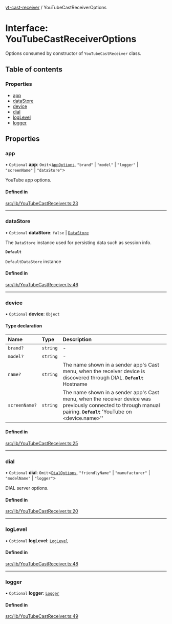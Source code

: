 [yt-cast-receiver](../README.md) / YouTubeCastReceiverOptions

# Interface: YouTubeCastReceiverOptions

Options consumed by constructor of `YouTubeCastReceiver` class.

## Table of contents

### Properties

- [app](YouTubeCastReceiverOptions.md#app)
- [dataStore](YouTubeCastReceiverOptions.md#datastore)
- [device](YouTubeCastReceiverOptions.md#device)
- [dial](YouTubeCastReceiverOptions.md#dial)
- [logLevel](YouTubeCastReceiverOptions.md#loglevel)
- [logger](YouTubeCastReceiverOptions.md#logger)

## Properties

### app

• `Optional` **app**: `Omit`<[`AppOptions`](AppOptions.md), ``"brand"`` \| ``"model"`` \| ``"logger"`` \| ``"screenName"`` \| ``"dataStore"``\>

YouTube app options.

#### Defined in

[src/lib/YouTubeCastReceiver.ts:23](https://github.com/patrickkfkan/yt-cast-receiver/blob/630ac05/src/lib/YouTubeCastReceiver.ts#L23)

___

### dataStore

• `Optional` **dataStore**: ``false`` \| [`DataStore`](../classes/DataStore.md)

The `DataStore` instance used for persisting data such as session info.

**`Default`**

`DefaultDataStore` instance

#### Defined in

[src/lib/YouTubeCastReceiver.ts:46](https://github.com/patrickkfkan/yt-cast-receiver/blob/630ac05/src/lib/YouTubeCastReceiver.ts#L46)

___

### device

• `Optional` **device**: `Object`

#### Type declaration

| Name | Type | Description |
| :------ | :------ | :------ |
| `brand?` | `string` | - |
| `model?` | `string` | - |
| `name?` | `string` | The name shown in a sender app's Cast menu, when the receiver device is discovered through DIAL. **`Default`** Hostname |
| `screenName?` | `string` | The name shown in a sender app's Cast menu, when the receiver device was previously connected to through manual pairing. **`Default`** 'YouTube on <device.name>'' |

#### Defined in

[src/lib/YouTubeCastReceiver.ts:25](https://github.com/patrickkfkan/yt-cast-receiver/blob/630ac05/src/lib/YouTubeCastReceiver.ts#L25)

___

### dial

• `Optional` **dial**: `Omit`<[`DialOptions`](DialOptions.md), ``"friendlyName"`` \| ``"manufacturer"`` \| ``"modelName"`` \| ``"logger"``\>

DIAL server options.

#### Defined in

[src/lib/YouTubeCastReceiver.ts:20](https://github.com/patrickkfkan/yt-cast-receiver/blob/630ac05/src/lib/YouTubeCastReceiver.ts#L20)

___

### logLevel

• `Optional` **logLevel**: [`LogLevel`](../README.md#loglevel)

#### Defined in

[src/lib/YouTubeCastReceiver.ts:48](https://github.com/patrickkfkan/yt-cast-receiver/blob/630ac05/src/lib/YouTubeCastReceiver.ts#L48)

___

### logger

• `Optional` **logger**: [`Logger`](Logger.md)

#### Defined in

[src/lib/YouTubeCastReceiver.ts:49](https://github.com/patrickkfkan/yt-cast-receiver/blob/630ac05/src/lib/YouTubeCastReceiver.ts#L49)
